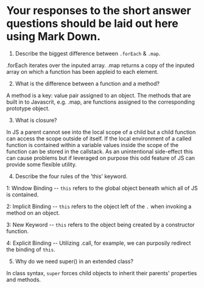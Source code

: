 # Your responses to the short answer questions should be laid out here using Mark Down.
1. Describe the biggest difference between `.forEach` & `.map`.

.forEach iterates over the inputed array.  .map returns a copy of the inputed array on which a function has been appleid to each element.

2. What is the difference between a function and a method?

A method is a key: value pair assigned to an object.  The methods that are built in to Javascrit, e.g. .map, are functions assigned to the corresponding prototype object.

3. What is closure?

In JS a parent cannot see into the local scope of a child but a child function can access the scope outside of itself.  If the local environment of a called function is contained within a variable values inside the scope of the function can be stored in the callstack.  As an unintentional side-effect this can cause problems but if leveraged on purpose this odd feature of JS can provide some flexible utility.

4. Describe the four rules of the 'this' keyword.

1: Window Binding -- 
`this` refers to the global object beneath which all of JS is contained.

2: Implicit Binding --
`this` refers to the object left of the `.` when invoking a method on an object.

3: New Keyword --
`this` refers to the object being created by a constructor function.

4: Explicit Binding -- 
Utilizing .call, for example, we can purposily redirect the binding of `this`.

5. Why do we need super() in an extended class?

In class syntax, `super` forces child objects to inherit their parents' properties and methods.
